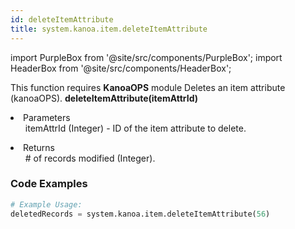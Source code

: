 ```yaml
---
id: deleteItemAttribute
title: system.kanoa.item.deleteItemAttribute
---
```


import PurpleBox from '@site/src/components/PurpleBox';
import HeaderBox from '@site/src/components/HeaderBox';

<PurpleBox>This function requires <b>KanoaOPS</b> module</PurpleBox>
<HeaderBox header="Description">Deletes an item attribute (kanoaOPS).</HeaderBox>
<HeaderBox header="Syntax">
    <b>deleteItemAttribute(itemAttrId)</b>
    <li>Parameters <br />
        <ul>itemAttrId (Integer) - ID of the item attribute to delete.</ul>
    </li>
    <li>Returns <br />
        <ul># of records modified (Integer).</ul>
    </li>
</HeaderBox>

### Code Examples

```python
# Example Usage:
deletedRecords = system.kanoa.item.deleteItemAttribute(56)

